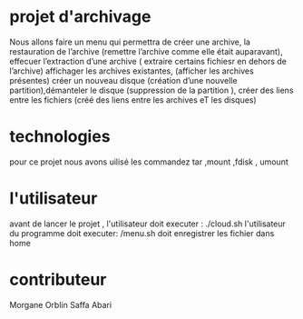 # projet d'archivage
Nous allons faire un menu qui permettra de créer une archive, la restauration de
l’archive (remettre l’archive comme elle était auparavant), effecuer l’extraction d’une archive ( extraire  certains fichiesr en dehors de l’archive) affichager les archives existantes, (afficher les archives présentes)
créer un nouveau disque (création d’une nouvelle partition),démanteler le disque (suppression de la partition ), créer des liens entre les fichiers (créé des liens entre les archives eT les disques)

# technologies 
 pour ce projet  nous avons uilisé les commandez  tar  ,mount ,fdisk  , umount 

# l'utilisateur
avant de lancer le projet  , l'utilisateur  doit executer :
./cloud.sh
l'utilisateur du programme doit executer:
/menu.sh
doit enregistrer  les fichier dans home

# contributeur 
Morgane Orblin
Saffa Abari 

